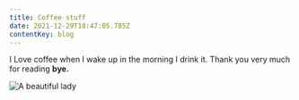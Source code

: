 ```yaml
---
title: Coffee stuff
date: 2021-12-29T18:47:05.785Z
contentKey: blog
---
```

I Love coffee when I wake up in the morning I drink it. Thank you very much for reading **bye.**

![A beautiful lady](/img/h-4-.png "My Type of beautiful.")
